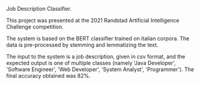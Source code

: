 Job Description Classifier.

This project was presented at the 2021 Randstad Artificial Intelligence Challenge competition. 

The system is based on the BERT classifier trained on italian corpora. The data is pre-processed by stemming and 
lemmatizing the text. 

The input to the system is a job description, given in csv format, and the expected output is one of multiple
classes (namely 'Java Developer', 'Software Engineer', 'Web Developer', 'System Analyst', 'Programmer'). The final 
accuracy obtained was 82%.
